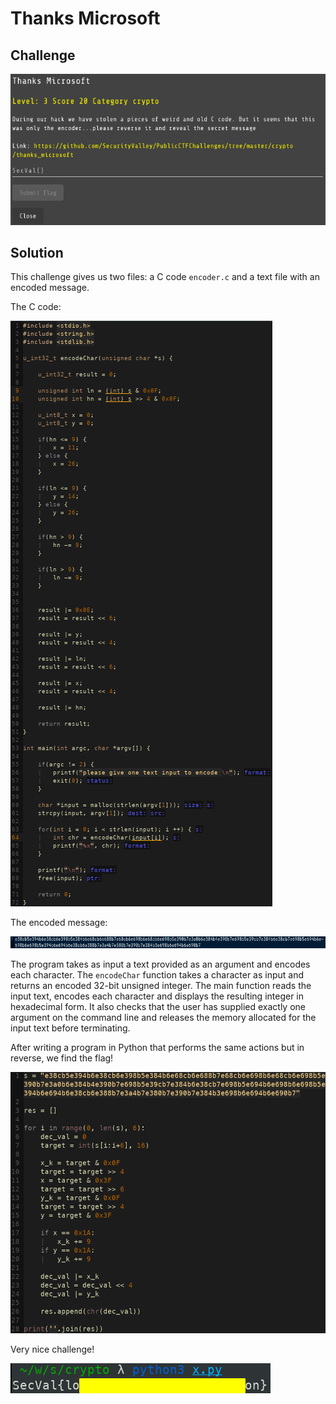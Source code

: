 # Thanks Microsoft

## Challenge

![](../images/thanks-microsoft1.png)

## Solution

This challenge gives us two files: a C code `encoder.c` and a text file with an encoded message.

The C code:

![](../images/thanks-microsoft2.png)

The encoded message:

![](../images/thanks-microsoft3.png)

The program takes as input a text provided as an argument and encodes each character. The `encodeChar` function takes a character as input and returns an encoded 32-bit unsigned integer. The main function reads the input text, encodes each character and displays the resulting integer in hexadecimal form. It also checks that the user has supplied exactly one argument on the command line and releases the memory allocated for the input text before terminating.

After writing a program in Python that performs the same actions but in reverse, we find the flag!

![](../images/thanks-microsoft4.png)

Very nice challenge!

![](../images/thanks-microsoft5.png)


